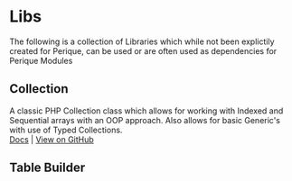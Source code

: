 # Libs

The following is a collection of Libraries which while not been explictily created for Perique, can be used or are often used as dependencies for Perique Modules

## Collection

A classic PHP Collection class which allows for working with Indexed and Sequential arrays with an OOP approach. Also allows for basic Generic's with use of Typed Collections.  
[Docs](Collection/README.md) \|  [View on GitHub](https://github.com/Pink-Crab/Collection)

## Table Builder

